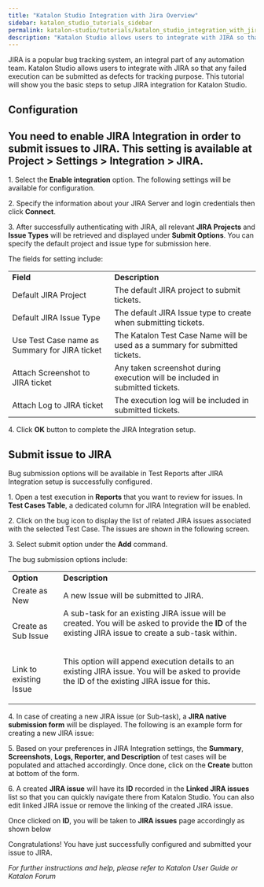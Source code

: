 ```yaml
---
title: "Katalon Studio Integration with Jira Overview"
sidebar: katalon_studio_tutorials_sidebar
permalink: katalon-studio/tutorials/katalon_studio_integration_with_jira_overview.html
description: "Katalon Studio allows users to integrate with JIRA so that any failed execution can be submitted as defects for tracking purpose"
---
```

JIRA is a popular bug tracking system, an integral part of any automation team. Katalon Studio allows users to integrate with JIRA so that any failed execution can be submitted as defects for tracking purpose. This tutorial will show you the basic steps to setup JIRA integration for Katalon Studio.

Configuration
-------------

You need to enable JIRA Integration in order to submit issues to JIRA. This setting is available at Project > Settings > Integration > JIRA.
--------------------------------------------------------------------------------------------------------------------------------------------

1\. Select the **Enable integration** option. The following settings will be available for configuration.  

2\. Specify the information about your JIRA Server and login credentials then click **Connect**.  

3\. After successfully authenticating with JIRA, all relevant **JIRA Projects** and **Issue Types** will be retrieved and displayed under **Submit Options**. You can specify the default project and issue type for submission here.  
  
The fields for setting include:

<table><tbody><tr><td><b>Field</b></td><td><b>Description</b></td></tr><tr><td><span>Default JIRA Project</span></td><td><span>The default JIRA project to submit tickets.</span></td></tr><tr><td><span>Default JIRA Issue Type</span></td><td><span>The default JIRA Issue type to create when submitting tickets.</span></td></tr><tr><td><span>Use Test Case name as Summary for JIRA ticket</span></td><td><span>The Katalon Test Case Name will be used as a summary for submitted tickets.</span></td></tr><tr><td><span>Attach Screenshot to JIRA ticket</span></td><td><span>Any taken screenshot during execution will be included in submitted tickets.</span></td></tr><tr><td><span>Attach Log to JIRA ticket</span></td><td><span>The execution log will be included in submitted tickets.</span></td></tr></tbody></table>

4\. Click **OK** button to complete the JIRA Integration setup.

Submit issue to JIRA
--------------------

Bug submission options will be available in Test Reports after JIRA Integration setup is successfully configured.

1\. Open a test execution in **Reports** that you want to review for issues. In **Test Cases Table**, a dedicated column for JIRA Integration will be enabled.  
  
2\. Click on the bug icon to display the list of related JIRA issues associated with the selected Test Case. The issues are shown in the following screen.  

3\. Select submit option under the **Add** command.  
  
The bug submission options include:

<table><tbody><tr><td><b>Option</b></td><td><b>Description</b></td></tr><tr><td><span>Create as New</span></td><td><span>A new Issue will be submitted to JIRA.</span></td></tr><tr><td><span>Create as Sub Issue</span></td><td><span>A sub-task for an existing JIRA issue will be created. You will be asked to provide the </span><b>ID</b><span> of the existing JIRA issue to create a sub-task within.</span><p></p><p><img></p></td></tr><tr><td><span>Link to existing Issue</span></td><td><span>This option will append execution details to an existing JIRA issue. You will be asked to provide the ID of the existing JIRA issue for this.</span><p></p><p><img></p></td></tr></tbody></table>

4\. In case of creating a new JIRA issue (or Sub-task), a **JIRA native submission form** will be displayed. The following is an example form for creating a new JIRA issue:

5\. Based on your preferences in JIRA Integration settings, the **Summary**, **Screenshots**, **Logs, Reporter, and Description** of test cases will be populated and attached accordingly. Once done, click on the **Create** button at bottom of the form.

6\. A created **JIRA issue** will have its **ID** recorded in the **Linked JIRA issues** list so that you can quickly navigate there from Katalon Studio. You can also edit linked JIRA issue or remove the linking of the created JIRA issue.

Once clicked on **ID**, you will be taken to **JIRA issues** page accordingly as shown below

Congratulations! You have just successfully configured and submitted your issue to JIRA.

_For further instructions and help, please refer to Katalon User Guide or Katalon Forum_